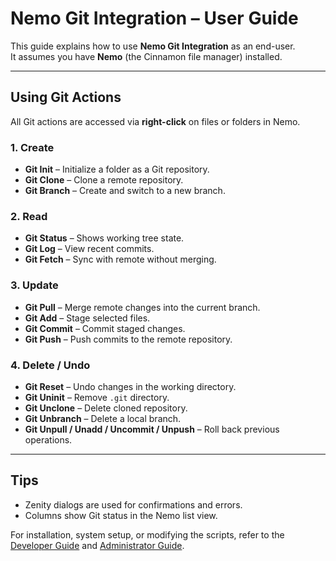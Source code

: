 # Nemo Git Integration – User Guide

This guide explains how to use **Nemo Git Integration** as an end-user.  
It assumes you have **Nemo** (the Cinnamon file manager) installed.

---

## Using Git Actions

All Git actions are accessed via **right-click** on files or folders in Nemo.

### 1. Create

- **Git Init** – Initialize a folder as a Git repository.  
- **Git Clone** – Clone a remote repository.  
- **Git Branch** – Create and switch to a new branch.

### 2. Read

- **Git Status** – Shows working tree state.  
- **Git Log** – View recent commits.  
- **Git Fetch** – Sync with remote without merging.

### 3. Update

- **Git Pull** – Merge remote changes into the current branch.  
- **Git Add** – Stage selected files.  
- **Git Commit** – Commit staged changes.  
- **Git Push** – Push commits to the remote repository.

### 4. Delete / Undo

- **Git Reset** – Undo changes in the working directory.  
- **Git Uninit** – Remove `.git` directory.  
- **Git Unclone** – Delete cloned repository.  
- **Git Unbranch** – Delete a local branch.  
- **Git Unpull / Unadd / Uncommit / Unpush** – Roll back previous operations.

---

## Tips

- Zenity dialogs are used for confirmations and errors.  
- Columns show Git status in the Nemo list view.  

For installation, system setup, or modifying the scripts, refer to the [Developer Guide](developer.md) and [Administrator Guide](admin.md).
